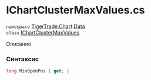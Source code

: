 
# IChartClusterMaxValues.cs
`namespace` [TigerTrade.Chart](../../TigerTrade.Chart.md).[Data](../../TigerTrade.Chart/Data.md)  
    `class` [IChartClusterMaxValues](../../IChartClusterMaxValues.cs.md)

Описание

### Синтаксис
```csharp
long MinOpenPos { get; }
```
